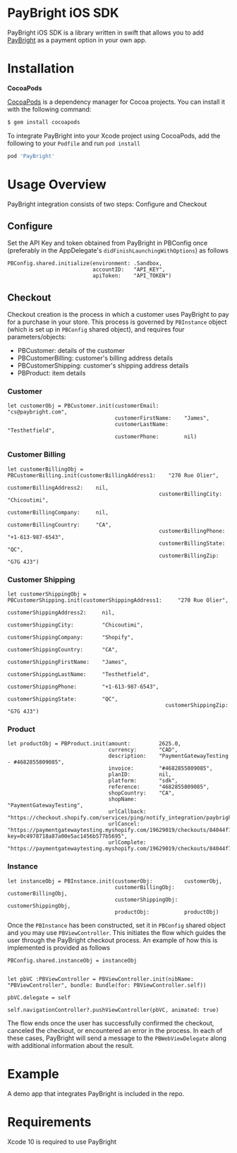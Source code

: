 PayBright iOS SDK
==============

PayBright iOS SDK is a library written in swift that allows you to add [PayBright](https://paybright.com/) as a payment option in your own app.

Installation
============

<strong> CocoaPods </strong>

[CocoaPods](https://cocoapods.org/) is a dependency manager for Cocoa projects. You can install it with the following command:

```bash
$ gem install cocoapods
```

To integrate PayBright into your Xcode project using CocoaPods, add the following to your `Podfile` and run `pod install`
```ruby
pod 'PayBright'
```

Usage Overview
==============

PayBright integration consists of two steps: Configure and Checkout


## Configure

Set the API Key and token obtained from PayBright in PBConfig once (preferably in the AppDelegate's `didFinishLaunchingWithOptions`) as follows

```
PBConfig.shared.initialize(environment: .Sandbox, 
                           accountID:   "API_KEY", 
                           apiToken:    "API_TOKEN")
```

## Checkout

Checkout creation is the process in which a customer uses PayBright to pay for a purchase in your store. This process is governed by `PBInstance` object (which is set up in `PBConfig` shared object), and requires four parameters/objects:

- PBCustomer: details of the customer
- PBCustomerBilling: customer's billing address details
- PBCustomerShipping: customer's shipping address details
- PBProduct: item details


### Customer

```
let customerObj = PBCustomer.init(customerEmail:        "cs@paybright.com",
                                  customerFirstName:    "James",
                                  customerLastName:     "Testhetfield",
                                  customerPhone:        nil)
```

### Customer Billing

```
let customerBillingObj = PBCustomerBilling.init(customerBillingAddress1:    "270 Rue Olier",
                                                customerBillingAddress2:    nil,
                                                customerBillingCity:        "Chicoutimi",
                                                customerBillingCompany:     nil,
                                                customerBillingCountry:     "CA",
                                                customerBillingPhone:       "+1-613-987-6543",
                                                customerBillingState:       "QC",
                                                customerBillingZip:         "G7G 4J3")
```

### Customer Shipping

```
let customerShippingObj = PBCustomerShipping.init(customerShippingAddress1:     "270 Rue Olier",
                                                  customerShippingAddress2:     nil,
                                                  customerShippingCity:         "Chicoutimi",
                                                  customerShippingCompany:      "Shopify",
                                                  customerShippingCountry:      "CA",
                                                  customerShippingFirstName:    "James",
                                                  customerShippingLastName:     "Testhetfield",
                                                  customerShippingPhone:        "+1-613-987-6543",
                                                  customerShippingState:        "QC",
                                                  customerShippingZip:          "G7G 4J3")
```

### Product

```
let productObj = PBProduct.init(amount:         2625.0,
                                currency:       "CAD",
                                description:    "PaymentGatewayTesting - #4682855809085",
                                invoice:        "#4682855809085",
                                planID:         nil,
                                platform:       "sdk",
                                reference:      "4682855809085",
                                shopCountry:    "CA",
                                shopName:       "PaymentGatewayTesting",
                                urlCallback:    "https://checkout.shopify.com/services/ping/notify_integration/paybright/19629019",
                                urlCancel:      "https://paymentgatewaytesting.myshopify.com/19629019/checkouts/84044f7a52ff18a84dd1f2b5cd46b387?key=0c4978718a87a00e5ac1456b577b5695",
                                urlComplete:    "https://paymentgatewaytesting.myshopify.com/19629019/checkouts/84044f7a52ff18a84dd1f2b5cd46b387/offsite_gateway_callback")
```

### Instance

```
let instanceObj = PBInstance.init(customerObj:          customerObj,
                                  customerBillingObj:   customerBillingObj,
                                  customerShippingObj:  customerShippingObj,
                                  productObj:           productObj)
```

Once the `PBInstance` has been constructed, set it in `PBConfig` shared object and you may use `PBViewController`. This initiates the flow which guides the user through the PayBright checkout process. An example of how this is implemented is provided as follows

```
PBConfig.shared.instanceObj = instanceObj


let pbVC :PBViewController = PBViewController.init(nibName: "PBViewController", bundle: Bundle(for: PBViewController.self))

pbVC.delegate = self

self.navigationController?.pushViewController(pbVC, animated: true)
```

The flow ends once the user has successfully confirmed the checkout, canceled the checkout, or encountered an error in the process. In each of these cases, PayBright will send a message to the `PBWebViewDelegate` along with additional information about the result.


Example
=======

A demo app that integrates PayBright is included in the repo.


Requirements
=======

Xcode 10 is required to use PayBright
